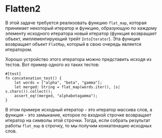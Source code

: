 # Flatten2

В этой задаче требуется реализовать функцию `flat_map`, которая принимает некоторый итератор и функцию, образующую по каждому элементу исходного итератора новый итератор (функция возвращает объект, имплементирующий трейт `IntoIterator`). Эта функция возвращает объект `FlatMap`, который в свою очередь является итератором.

Хорошо устройство этого итератора можно представить исходя из тестов. Вот пример одного из таких тестов:
```
#[test]
fn concatenation_test() {
    let words = ["alpha", "beta", "gamma"];
    let merged: String = flat_map(words.iter(), |s| s.chars()).collect();
    assert_eq!(merged, "alphabetagamma");
}
```

В этом примере исходный итератор - это итератор массива слов, а функция - это замыкание, которое по входной строчке возвращает итератор на символы этой строчки. Тогда, если собрать результат работы `flat_map` в строчку, то мы получим конкатенацию исходных слов.
